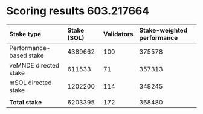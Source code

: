 # Scoring results 603.217664

| Stake type              | Stake (SOL) | Validators | Stake-weighted performance |
|:------------------------|:------------|:-----------|:---------------------------|
| Performance-based stake | 4389662     | 100        | 375578                     |
| veMNDE directed stake   | 611533      | 71         | 357313                     |
| mSOL directed stake     | 1202200     | 114        | 348245                     |
|                         |             |            |                            |
| **Total stake**         | 6203395     | 172        | 368480                     |
